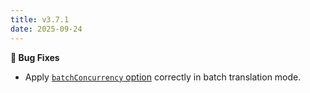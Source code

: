 ```yaml
---
title: v3.7.1
date: 2025-09-24
---
```


**🐞 Bug Fixes**

- Apply [`batchConcurrency` option](/docs/content-translator/configuration/global#batch-concurrency) correctly in batch translation mode.

